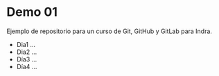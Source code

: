 # Demo 01

Ejemplo de repositorio para un curso de Git, GitHub y GitLab para Indra.

- Dia1 ...
- Dia2 ...
- Día3 ...
- Día4 ...
